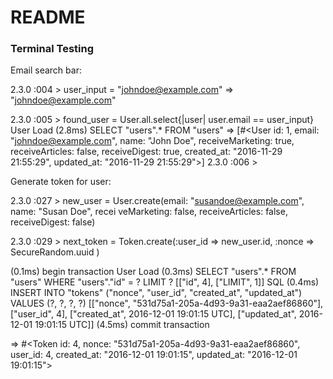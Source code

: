 # README

### Terminal Testing

Email search bar:

2.3.0 :004 > user_input = "johndoe@example.com"
 => "johndoe@example.com"

2.3.0 :005 > found_user = User.all.select{|user| user.email == user_input}
  User Load (2.8ms)  SELECT "users".* FROM "users"
=> [#<User id: 1, email: "johndoe@example.com", name: "John Doe", receiveMarketing: true, receiveArticles: false, receiveDigest: true, created_at: "2016-11-29 21:55:29", updated_at: "2016-11-29 21:55:29">]
2.3.0 :006 >

Generate token for user:

2.3.0 :027 > new_user = User.create(email: "susandoe@example.com", name: "Susan Doe", recei
veMarketing: false, receiveArticles: false, receiveDigest: false)

2.3.0 :029 > next_token = Token.create(:user_id => new_user.id, :nonce => SecureRandom.uuid
)

(0.1ms)  begin transaction
User Load (0.3ms)  SELECT  "users".* FROM "users" WHERE "users"."id" = ? LIMIT ?  [["id", 4], ["LIMIT", 1]]
SQL (0.4ms)  INSERT INTO "tokens" ("nonce", "user_id", "created_at", "updated_at") VALUES (?, ?, ?, ?)  [["nonce", "531d75a1-205a-4d93-9a31-eaa2aef86860"], ["user_id", 4], ["created_at", 2016-12-01 19:01:15 UTC], ["updated_at", 2016-12-01 19:01:15 UTC]]
 (4.5ms)  commit transaction

=> #<Token id: 4, nonce: "531d75a1-205a-4d93-9a31-eaa2aef86860", user_id: 4, created_at: "2016-12-01 19:01:15", updated_at: "2016-12-01 19:01:15">
